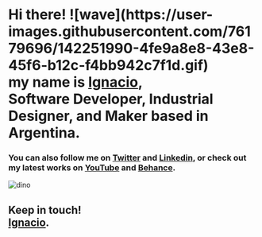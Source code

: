  
<h1>
  Hi there! ![wave](https://user-images.githubusercontent.com/76179696/142251990-4fe9a8e8-43e8-45f6-b12c-f4bb942c7f1d.gif)<br>
  my name is <a href="https://ignaciopaez.vercel.app/">Ignacio</a>, <br>
  <b>Software Developer, Industrial Designer</b>, and <b>Maker based in Argentina</b>.
</h1>

<h3>
  You can also follow me on <a href="https://twitter.com/nachopaezzz">Twitter</a> and <a href="https://www.linkedin.com/in/ignaciopaezz/">Linkedin</a>,
  or check out my latest works on
  <a href="https://www.youtube.com/channel/UCtGBCJyVTTrEOJK3pSUXQIw">YouTube</a> and <a href="https://www.behance.net/ignaciopaez">Behance</a>.
</h3>

![dino](https://user-images.githubusercontent.com/76179696/142251827-6b6c4dd8-2ba5-4f18-8600-1789761ab093.gif)

<h2>
  Keep in touch! 
  <br><a href="https://ignaciopaez.vercel.app/">Ignacio</a>.</br>
</h2>
